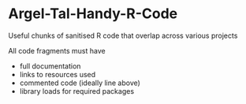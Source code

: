 # Argel-Tal-Handy-R-Code
Useful chunks of sanitised R code that overlap across various projects 

All code fragments must have
- full documentation
- links to resources used
- commented code (ideally line above)
- library loads for required packages
